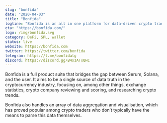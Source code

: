 ```yaml
---
slug: "bonfida"
date: "2020-04-03"
title: "Bonfida"
logline: "Bonfida is an all in one platform for data-driven crypto traders built on top of Solana and Serum."
cta: "https://bonfida.com/"
logo: /img/bonfida.svg
category: DeFi, SPL, wallet
status: live
website: https://bonfida.com
twitter: https://twitter.com/bonfida
telegram: https://t.me/bonfidatg
discord: https://discord.gg/B4xzATxQHC
---
```


Bonfida is a full product suite that bridges the gap between Serum, Solana, and the user. It aims to be a single source of data truth in the cryptocurrency industry, focusing on, among other things, exchange statistics, crypto company reviewing and scoring, and researching crypto trends.

Bonfida also handles an array of data aggregation and visualisation, which has proved popular among crypto traders who don’t typically have the means to parse this data themselves.
